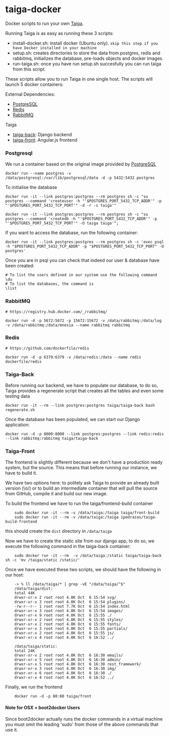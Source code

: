 # taiga-docker


Docker scripts to run your own  [Taiga](https://Taiga.io/).



Running Taiga is as easy as running these 3 scripts:

* install-docker.sh: install docker (Ubuntu only). `skip this step if you have Docker installed in your machine`
* setup.sh: creates directories to store the data from postgres, redis and rabbitmq, initializes the database, pre-loads objects and docker images.
* run-taiga.sh: once you have run setup.sh succesfully you can run taiga from this script.

These scripts allow you to run Taiga in one single host. The scripts will launch 5 docker containers:


External Dependencies:

   * [PostgreSQL](https://registry.hub.docker.com/_/postgres/)
   * [Redis](https://registry.hub.docker.com/u/dockerfile/redis/)
   * [RabbitMQ](https://registry.hub.docker.com/u/dockerfile/rabbitmq/)

Taiga

   * [taiga-back](https://github.com/taigaio/taiga-back): Django backend
   * [taiga-front](https://github.com/taigaio/taiga-front): Angular.js frontend

### Postgresql

We run a container based on the original image provided by [PostgreSQL](https://registry.hub.docker.com/_/postgres/)

    docker run --name postgres -v /data/postgresql:/var/lib/postgresql/data -d -p 5432:5432 postgres

To initialise the database

    docker run -it --link postgres:postgres --rm postgres sh -c "su postgres --command 'createuser -h "'$POSTGRES_PORT_5432_TCP_ADDR'" -p "'$POSTGRES_PORT_5432_TCP_PORT'" -d -r -s taiga'"

    docker run -it --link postgres:postgres --rm postgres sh -c "su postgres --command 'createdb -h "'$POSTGRES_PORT_5432_TCP_ADDR'" -p "'$POSTGRES_PORT_5432_TCP_PORT'" -O taiga taiga'";

If you want to access the database, run the following container:

    docker run -it --link postgres:postgres --rm postgres sh -c 'exec psql -h "$POSTGRES_PORT_5432_TCP_ADDR" -p "$POSTGRES_PORT_5432_TCP_PORT" -U postgres'

Once you are in psql you can check that indeed our user & database have been created:

    # To list the users defined in our system use the following command
    \du
    # To list the databases, the command is
    \list


### RabbitMQ

    # https://registry.hub.docker.com/_/rabbitmq/

    docker run -d -p 5672:5672 -p 15672:15672 -v /data/rabbitmq:/data/log -v /data/rabbitmq:/data/mnesia --name rabbitmq rabbitmq

### Redis
    # https://github.com/dockerfile/redis

    docker run -d -p 6379:6379 -v /data/redis:/data --name redis dockerfile/redis

### Taiga-Back

Before running our backend, we have to populate our database, to do so, Taiga provides a regenerate script that creates all the tables and even some testing data

    docker run -it --rm --link postgres:postgres taiga/taiga-back bash regenerate.sh

Once the database has been populated, we can start our Django application:

    docker run -d -p 8000:8000 --link postgres:postgres --link redis:redis --link rabbitmq:rabbitmq taiga/taiga-back


### Taiga-Front

The frontend is slightly different because we don't have a production ready system, but the source. This means that before running our instance, we have to build it.

We have two options here: to politely ask Taiga to provide an already built version (\o/) or to build an intermediate container that will pull the source from GitHub, compile it and build our new image.

To build the frontend we have to run the taiga/frontend-build container

        sudo docker run -it --rm -v /data/taiga:/taiga taiga/front-build
        sudo docker run -it --rm -v /data/taiga:/taiga ipedrazas/taiga-build-frontend

this should create the `dist` directory in `/data/taiga`

Now we have to create the static site from our django app, to do so, we execute the following command in the taiga-back container:

        sudo docker run -it --rm  -v /data/taiga:/static taiga/taiga-back sh -c 'mv /taiga/static /static/'

Once we have executed these two scripts, we should have the following in our host:

        -> % ll /data/taiga/* | grep -vE "/data/taiga/^$"
        /data/taiga/dist:
        total 44K
        drwxr-xr-x 2 root root 4.0K Oct  6 15:54 svg/
        drwxr-xr-x 3 root root 4.0K Oct  6 15:54 plugins/
        -rw-r--r-- 1 root root 7.7K Oct  6 15:54 index.html
        drwxr-xr-x 3 root root 4.0K Oct  6 15:54 images/
        drwxr-xr-x 9 root root 4.0K Oct  6 15:55 ./
        drwxr-xr-x 2 root root 4.0K Oct  6 15:55 styles/
        drwxr-xr-x 2 root root 4.0K Oct  6 15:55 fonts/
        drwxr-xr-x 3 root root 4.0K Oct  6 15:55 partials/
        drwxr-xr-x 2 root root 4.0K Oct  6 15:55 js/
        drwxr-xr-x 4 root root 4.0K Oct  6 16:52 ../

        /data/taiga/static:
        total 24K
        drwxr-xr-x 2 root root 4.0K Oct  6 16:30 emails/
        drwxr-xr-x 5 root root 4.0K Oct  6 16:30 admin/
        drwxr-xr-x 5 root root 4.0K Oct  6 16:30 rest_framework/
        drwxr-xr-x 3 root root 4.0K Oct  6 16:30 img/
        drwxr-xr-x 6 root root 4.0K Oct  6 16:30 ./
        drwxr-xr-x 4 root root 4.0K Oct  6 16:52 ../


Finally, we run the frontend

        docker run -d -p 80:80 taiga/front


#### Note for OSX + boot2docker Users

Since boot2docker actually runs the docker commands in a virtual machine you must omit the leading 'sudo' from those of the above commands that use it.


